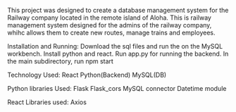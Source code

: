 This project was designed to create a database management system for the Railway company located in the remote island of Aloha.
This is railway management system designed for the admins of the railway company, whihc allows them to create new routes, manage trains and employees.

Installation and Running:
Download the sql files and run the on the MySQL workbench.
Install python and react.
Run app.py for running the backend.
In the main subdirectory, run npm start


Technology Used:
React
Python(Backend)
MySQL(DB)


Python libraries Used:
Flask
Flask_cors
MySQL connector
Datetime module

React Libraries used:
Axios
